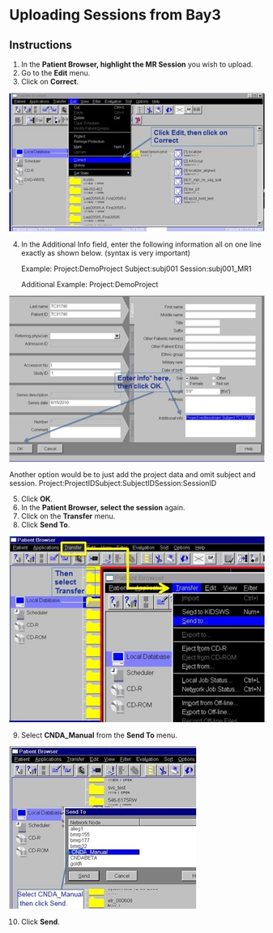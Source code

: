 # Uploading Sessions from Bay3

## Instructions

1. In the **Patient Browser, highlight the MR Session** you wish to upload.
2. Go to the **Edit** menu.
3. Click on **Correct**.

![correct session to be uploaded](images/bay3Upload1.jpg)

4. In the Additional Info field, enter the following information all on one line exactly as shown below. (syntax is very important)

   Example: Project:DemoProject Subject:subj001 Session:subj001_MR1

   Additional Example: Project:DemoProject

![Enter Additional Info](images/bay3Upload2.jpg)

Another option would be to just add the project data and omit subject and session.
Project:ProjectIDSubject:SubjectIDSession:SessionID

5. Click **OK**.
6. In the **Patient Browser, select the session** again.
7. Click on the **Transfer** menu.
8. Click **Send To**.

![Transfer and Send To](images/bay3Upload3.jpg)

9. Select **CNDA_Manual** from the **Send To** menu.

![Send to CNDA_Manual](images/bay3Upload4.jpg)

10. Click **Send**.

